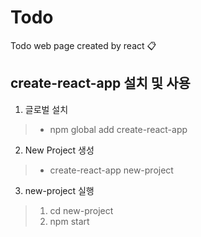 # Todo
Todo web page created by react :clipboard:

## create-react-app 설치 및 사용
1. 글로벌 설치
 >- npm global add create-react-app
2. New Project 생성
 >- create-react-app new-project
3. new-project 실행
 >1) cd new-project
 >2) npm start
 
 
